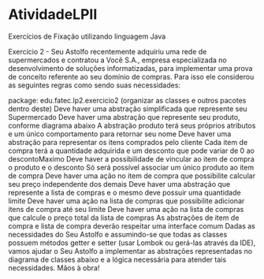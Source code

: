 # AtividadeLPII
Exercícios de Fixação utilizando linguagem Java


Exercício 2 - Seu Astolfo recentemente adquiriu uma rede de supermercados e contratou a Você S.A., empresa especializada no desenvolvimento de soluções informatizadas, para implementar uma prova de conceito referente ao seu domínio de compras.
Para isso ele considerou as seguintes regras como sendo suas necessidades:

package: edu.fatec.lp2.exercicio2 (organizar as classes e outros pacotes dentro deste)
Deve haver uma abstração simplificada que represente seu Supermercado
Deve haver uma abstração que represente seu produto, conforme diagrama abaixo
A abstração produto terá seus próprios atributos e um único comportamento para retornar seu nome
Deve haver uma abstração para representar os itens comprados pelo cliente
Cada item de compra terá a quantidade adquirida e um desconto que pode variar de 0 ao descontoMaximo
Deve haver a possibilidade de vincular ao item de compra o produto e o desconto
Só será possível associar um único produto ao item de compra
Deve haver uma ação no item de compra que possibilite calcular seu preço independente dos demais
Deve haver uma abstração que represente a lista de compras e o mesmo deve possuir uma quantidade limite
Deve haver uma ação na lista de compras que possibilite adicionar itens de compra até seu limite
Deve haver uma ação na lista de compras que calcule o preço total da lista de compras
As abstrações de item de compra e lista de compra deverão respeitar uma interface comum
Dadas as necessidades do Seu Astolfo e assumindo-se que todas as classes possuem métodos getter e setter (usar Lombok ou gerá-las através da IDE), vamos ajudar o Seu Astolfo a implementar as abstrações representadas no diagrama de classes abaixo e a lógica necessária para atender tais necessidades. Mãos à obra!
